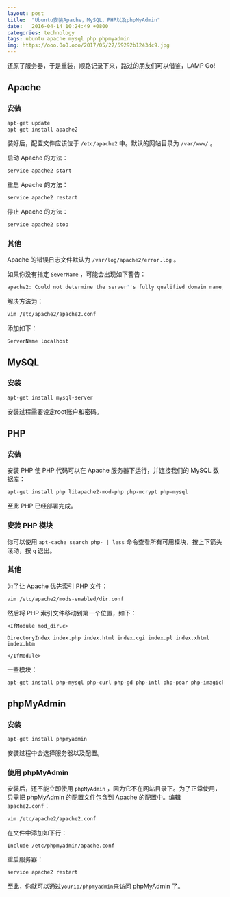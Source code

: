 ```yaml
---
layout: post
title:  "Ubuntu安装Apache，MySQL，PHP以及phpMyAdmin"
date:   2016-04-14 10:24:49 +0800
categories: technology
tags: ubuntu apache mysql php phpmyadmin
img: https://ooo.0o0.ooo/2017/05/27/59292b1243dc9.jpg
---
```


还原了服务器，于是重装，顺路记录下来，路过的朋友们可以借鉴，LAMP Go!

## Apache

### 安装
```bash
apt-get update
apt-get install apache2
```

装好后，配置文件应该位于 `/etc/apache2` 中。默认的网站目录为 `/var/www/` 。

启动 Apache 的方法：
```bash
service apache2 start
```
重启 Apache 的方法：
```bash
service apache2 restart
```
停止 Apache 的方法：
```bash
service apache2 stop
```
### 其他

Apache 的错误日志文件默认为 `/var/log/apache2/error.log` 。

如果你没有指定 `SeverName` ，可能会出现如下警告：
```bash
apache2: Could not determine the server''s fully qualified domain name, using 127.0.0.1 for ServerName
```
解决方法为：
```bash
vim /etc/apache2/apache2.conf
```
添加如下：
```apacheconf
ServerName localhost
```
## MySQL

### 安装
```bash
apt-get install mysql-server
```
安装过程需要设定root账户和密码。

## PHP

### 安装

安装 PHP 使 PHP 代码可以在 Apache 服务器下运行，并连接我们的 MySQL 数据库：
```bash
apt-get install php libapache2-mod-php php-mcrypt php-mysql
```
至此 PHP 已经部署完成。

### 安装 PHP 模块

你可以使用 `apt-cache search php- | less` 命令查看所有可用模块，按上下箭头滚动，按 `q` 退出。

### 其他

为了让 Apache 优先索引 PHP 文件：
```bash
vim /etc/apache2/mods-enabled/dir.conf
```
然后将 PHP 索引文件移动到第一个位置，如下：
```apacheconf
<IfModule mod_dir.c>

DirectoryIndex index.php index.html index.cgi index.pl index.xhtml index.htm

</IfModule>
```
一些模块：
```bash
apt-get install php-mysql php-curl php-gd php-intl php-pear php-imagick php-imap php-mcrypt php-memcache php-ming php-ps php-pspell php-recode php-snmp php-sqlite php-tidy php-xmlrpc php-xsl
```
## phpMyAdmin

### 安装
```bash
apt-get install phpmyadmin
```
安装过程中会选择服务器以及配置。

### 使用 phpMyAdmin

安装后，还不能立即使用  `phpMyAdmin` ，因为它不在网站目录下。为了正常使用，只需把 phpMyAdmin 的配置文件包含到 Apache 的配置中。编辑 `apache2.conf`：
```bash
vim /etc/apache2/apache2.conf
```
在文件中添加如下行：
```apacheconf
Include /etc/phpmyadmin/apache.conf
```
重启服务器：
```bash
service apache2 restart
```
至此，你就可以通过`yourip/phpmyadmin`来访问 phpMyAdmin 了。